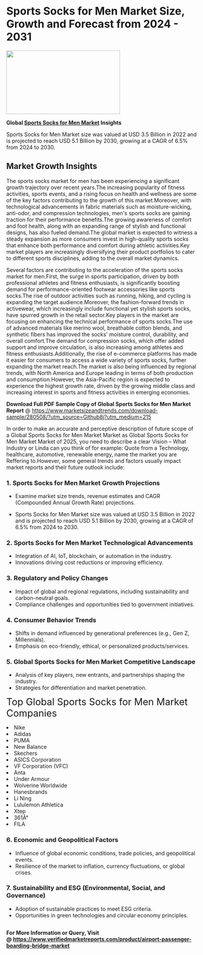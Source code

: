 <H1>Sports Socks for Men Market Size, Growth and Forecast from 2024 - 2031</H1><img class="aligncenter size-medium wp-image-584254" src="https://thirdeyenews.in/wp-content/uploads/2024/09/Global-Market-Research-300x168.jpeg" alt="" width="300" height="168" /><p><strong>Global&nbsp;<a href="https://www.marketsizeandtrends.com/download-sample/280508/?utm_source=Github8j?utm_medium=215">Sports Socks for Men Market</a> Insights</strong></p><p>Sports Socks for Men Market size was valued at USD 3.5 Billion in 2022 and is projected to reach USD 5.1 Billion by 2030, growing at a CAGR of 6.5% from 2024 to 2030.</p><p><h2>Market Growth Insights</h2> <p>The sports socks market for men has been experiencing a significant growth trajectory over recent years.The increasing popularity of fitness activities, sports events, and a rising focus on health and wellness are some of the key factors contributing to the growth of this market.Moreover, with technological advancements in fabric materials such as moisture-wicking, anti-odor, and compression technologies, men's sports socks are gaining traction for their performance benefits.The growing awareness of comfort and foot health, along with an expanding range of stylish and functional designs, has also fueled demand.The global market is expected to witness a steady expansion as more consumers invest in high-quality sports socks that enhance both performance and comfort during athletic activities.Key market players are increasingly diversifying their product portfolios to cater to different sports disciplines, adding to the overall market dynamics.</p> <p>Several factors are contributing to the acceleration of the sports socks market for men.First, the surge in sports participation, driven by both professional athletes and fitness enthusiasts, is significantly boosting demand for performance-oriented footwear accessories like sports socks.The rise of outdoor activities such as running, hiking, and cycling is expanding the target audience.Moreover, the fashion-forward trends in activewear, which increasingly include functional yet stylish sports socks, have spurred growth in the retail sector.Key players in the market are focusing on enhancing the technical performance of sports socks.The use of advanced materials like merino wool, breathable cotton blends, and synthetic fibers has improved the socks' moisture control, durability, and overall comfort.The demand for compression socks, which offer added support and improve circulation, is also increasing among athletes and fitness enthusiasts.Additionally, the rise of e-commerce platforms has made it easier for consumers to access a wide variety of sports socks, further expanding the market reach.The market is also being influenced by regional trends, with North America and Europe leading in terms of both production and consumption.However, the Asia-Pacific region is expected to experience the highest growth rate, driven by the growing middle class and increasing interest in sports and fitness activities in emerging economies.</p> <p><span class=""><strong>Download Full PDF Sample Copy of Global Sports Socks for Men Market Report</strong> @ <a href="https://www.marketsizeandtrends.com/download-sample/280508/?utm_source=Github8j?utm_medium=215" target="_blank">https://www.marketsizeandtrends.com/download-sample/280508/?utm_source=Github8j?utm_medium=215</a></span></p><p>In order to make an accurate and perceptive description of future scope of a Global&nbsp;Sports Socks for Men Market Market as Global&nbsp;Sports Socks for Men Market Market of 2025, you need to describe a clear Vision &ndash; What Industry or Linda can you think of for example: Quote from a Technology, healthcare, automotive, renewable energy, name the market you are Reffering to.However, some general trends and factors usually impact market reports and their future outlook include:</p><h3>1.&nbsp;<strong>Sports Socks for Men Market Growth Projections</strong></h3><ul><li>Examine market size trends, revenue estimates and CAGR (Compounded Annual Growth Rate) projections.</li><li><p>Sports Socks for Men Market size was valued at USD 3.5 Billion in 2022 and is projected to reach USD 5.1 Billion by 2030, growing at a CAGR of 6.5% from 2024 to 2030.</p></li></ul><h3>2.&nbsp;<strong>Sports Socks for Men Market Technological Advancements</strong></h3><ul><li>Integration of AI, IoT, blockchain, or automation in the industry.</li><li>Innovations driving cost reductions or improving efficiency.</li></ul><h3>3.&nbsp;<strong>Regulatory and Policy Changes</strong></h3><ul><li>Impact of global and regional regulations, including sustainability and carbon-neutral goals.</li><li>Compliance challenges and opportunities tied to government initiatives.</li></ul><h3>4.&nbsp;<strong>Consumer Behavior Trends</strong></h3><ul><li>Shifts in demand influenced by generational preferences (e.g., Gen Z, Millennials).</li><li>Emphasis on eco-friendly, ethical, or personalized products/services.</li></ul><h3>5.&nbsp;<strong>Global Sports Socks for Men Market Competitive Landscape</strong></h3><ul><li>Analysis of key players, new entrants, and partnerships shaping the industry.</li><li>Strategies for differentiation and market penetration.</li></ul><p data-pm-slice="1 1 []"><span style="color: inherit; font-family: inherit; font-size: 25px;">Top Global Sports Socks for Men Market Companies</span></p><div class="" data-test-id=""><p><li>Nike</li><li> Adidas</li><li> PUMA</li><li> New Balance</li><li> Skechers</li><li> ASICS Corporation</li><li> VF Corporation (VFC)</li><li> Anta</li><li> Under Armour</li><li> Wolverine Worldwide</li><li> Hanesbrands</li><li> Li Ning</li><li> Lululemon Athletica</li><li> Xtep</li><li> 361Â°</li><li> FILA</li></p></div><h3>6.&nbsp;<strong>Economic and Geopolitical Factors</strong></h3><ul><li>Influence of global economic conditions, trade policies, and geopolitical events.</li><li>Resilience of the market to inflation, currency fluctuations, or global crises.</li></ul><h3>7.&nbsp;<strong>Sustainability and ESG (Environmental, Social, and Governance)</strong></h3><ul><li>Adoption of sustainable practices to meet ESG criteria.</li><li>Opportunities in green technologies and circular economy principles.</li></ul><h2><strong style="font-size: 14px;">For More Information or Query, Visit @&nbsp;</strong><a style="background-color: #ffffff; font-size: 14px;" href="https://www.marketsizeandtrends.com/report/sports-socks-for-men-market/" target="_blank">https://www.verifiedmarketreports.com/product/airport-passenger-boarding-bridge-market</a></h2>